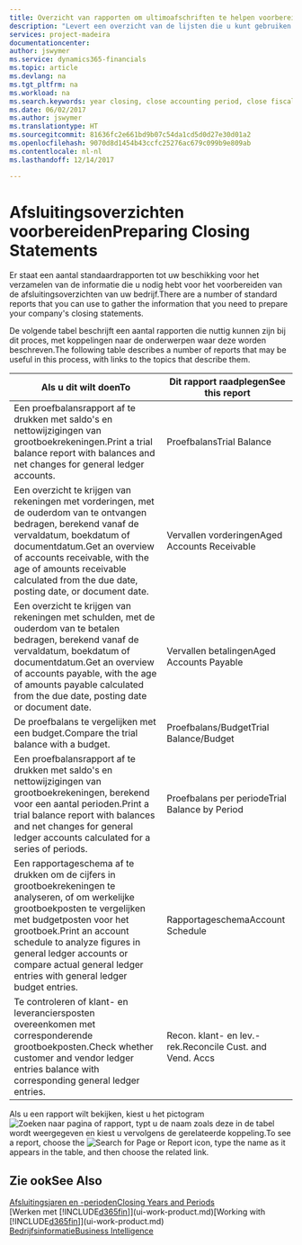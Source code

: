 ```yaml
---
title: Overzicht van rapporten om ultimoafschriften te helpen voorbereiden | Microsoft Docs
description: "Levert een overzicht van de lijsten die u kunt gebruiken om gegevens te verzamelen om de ultimoafschriften van uw bedrijf voor te bereiden wanneer het financiële jaar wordt gesloten."
services: project-madeira
documentationcenter: 
author: jswymer
ms.service: dynamics365-financials
ms.topic: article
ms.devlang: na
ms.tgt_pltfrm: na
ms.workload: na
ms.search.keywords: year closing, close accounting period, close fiscal year, aging, creditor payments, vendor payments, assets, liabilities, equity, analysis, reporting, financial report, business intelligence, BI, Power Bi, KPI
ms.date: 06/02/2017
ms.author: jswymer
ms.translationtype: HT
ms.sourcegitcommit: 81636fc2e661bd9b07c54da1cd5d0d27e30d01a2
ms.openlocfilehash: 9070d8d1454b43ccfc25276ac679c099b9e809ab
ms.contentlocale: nl-nl
ms.lasthandoff: 12/14/2017

---
```

# <a name="preparing-closing-statements"></a><span data-ttu-id="c070f-103">Afsluitingsoverzichten voorbereiden</span><span class="sxs-lookup"><span data-stu-id="c070f-103">Preparing Closing Statements</span></span>
<span data-ttu-id="c070f-104">Er staat een aantal standaardrapporten tot uw beschikking voor het verzamelen van de informatie die u nodig hebt voor het voorbereiden van de afsluitingsoverzichten van uw bedrijf.</span><span class="sxs-lookup"><span data-stu-id="c070f-104">There are a number of standard reports that you can use to gather the information that you need to prepare your company's closing statements.</span></span>

<span data-ttu-id="c070f-105">De volgende tabel beschrijft een aantal rapporten die nuttig kunnen zijn bij dit proces, met koppelingen naar de onderwerpen waar deze worden beschreven.</span><span class="sxs-lookup"><span data-stu-id="c070f-105">The following table describes a number of reports that may be useful in this process, with links to the topics that describe them.</span></span>

| <span data-ttu-id="c070f-106">Als u dit wilt doen</span><span class="sxs-lookup"><span data-stu-id="c070f-106">To</span></span> | <span data-ttu-id="c070f-107">Dit rapport raadplegen</span><span class="sxs-lookup"><span data-stu-id="c070f-107">See this report</span></span> |
| --- | --- |
| <span data-ttu-id="c070f-108">Een proefbalansrapport af te drukken met saldo's en nettowijzigingen van grootboekrekeningen.</span><span class="sxs-lookup"><span data-stu-id="c070f-108">Print a trial balance report with balances and net changes for general ledger accounts.</span></span> |<span data-ttu-id="c070f-109">Proefbalans</span><span class="sxs-lookup"><span data-stu-id="c070f-109">Trial Balance</span></span> |
| <span data-ttu-id="c070f-110">Een overzicht te krijgen van rekeningen met vorderingen, met de ouderdom van te ontvangen bedragen, berekend vanaf de vervaldatum, boekdatum of documentdatum.</span><span class="sxs-lookup"><span data-stu-id="c070f-110">Get an overview of accounts receivable, with the age of amounts receivable calculated from the due date, posting date, or document date.</span></span> |<span data-ttu-id="c070f-111">Vervallen vorderingen</span><span class="sxs-lookup"><span data-stu-id="c070f-111">Aged Accounts Receivable</span></span> |
| <span data-ttu-id="c070f-112">Een overzicht te krijgen van rekeningen met schulden, met de ouderdom van te betalen bedragen, berekend vanaf de vervaldatum, boekdatum of documentdatum.</span><span class="sxs-lookup"><span data-stu-id="c070f-112">Get an overview of accounts payable, with the age of amounts payable calculated from the due date, posting date or document date.</span></span> |<span data-ttu-id="c070f-113">Vervallen betalingen</span><span class="sxs-lookup"><span data-stu-id="c070f-113">Aged Accounts Payable</span></span> |
| <span data-ttu-id="c070f-114">De proefbalans te vergelijken met een budget.</span><span class="sxs-lookup"><span data-stu-id="c070f-114">Compare the trial balance with a budget.</span></span> |<span data-ttu-id="c070f-115">Proefbalans/Budget</span><span class="sxs-lookup"><span data-stu-id="c070f-115">Trial Balance/Budget</span></span> |
| <span data-ttu-id="c070f-116">Een proefbalansrapport af te drukken met saldo's en nettowijzigingen van grootboekrekeningen, berekend voor een aantal perioden.</span><span class="sxs-lookup"><span data-stu-id="c070f-116">Print a trial balance report with balances and net changes for general ledger accounts calculated for a series of periods.</span></span> |<span data-ttu-id="c070f-117">Proefbalans per periode</span><span class="sxs-lookup"><span data-stu-id="c070f-117">Trial Balance by Period</span></span> |
| <span data-ttu-id="c070f-118">Een rapportageschema af te drukken om de cijfers in grootboekrekeningen te analyseren, of om werkelijke grootboekposten te vergelijken met budgetposten voor het grootboek.</span><span class="sxs-lookup"><span data-stu-id="c070f-118">Print an account schedule to analyze figures in general ledger accounts or compare actual general ledger entries with general ledger budget entries.</span></span> |<span data-ttu-id="c070f-119">Rapportageschema</span><span class="sxs-lookup"><span data-stu-id="c070f-119">Account Schedule</span></span> |
| <span data-ttu-id="c070f-120">Te controleren of klant- en leveranciersposten overeenkomen met corresponderende grootboekposten.</span><span class="sxs-lookup"><span data-stu-id="c070f-120">Check whether customer and vendor ledger entries balance with corresponding general ledger entries.</span></span> |<span data-ttu-id="c070f-121">Recon. klant- en lev.-rek.</span><span class="sxs-lookup"><span data-stu-id="c070f-121">Reconcile Cust. and Vend. Accs</span></span> |

<span data-ttu-id="c070f-122">Als u een rapport wilt bekijken, kiest u het pictogram ![Zoeken naar pagina of rapport](media/ui-search/search_small.png "pictogram Zoeken naar pagina of rapport"), typt u de naam zoals deze in de tabel wordt weergegeven en kiest u vervolgens de gerelateerde koppeling.</span><span class="sxs-lookup"><span data-stu-id="c070f-122">To see a report, choose the ![Search for Page or Report](media/ui-search/search_small.png "Search for Page or Report icon") icon, type the name as it appears in the table, and then choose the related link.</span></span>

## <a name="see-also"></a><span data-ttu-id="c070f-123">Zie ook</span><span class="sxs-lookup"><span data-stu-id="c070f-123">See Also</span></span>
[<span data-ttu-id="c070f-124">Afsluitingsjaren en -perioden</span><span class="sxs-lookup"><span data-stu-id="c070f-124">Closing Years and Periods</span></span>](year-close-years-periods.md)  
<span data-ttu-id="c070f-125">[Werken met [!INCLUDE[d365fin](includes/d365fin_md.md)]](ui-work-product.md)</span><span class="sxs-lookup"><span data-stu-id="c070f-125">[Working with [!INCLUDE[d365fin](includes/d365fin_md.md)]](ui-work-product.md)</span></span>  
[<span data-ttu-id="c070f-126">Bedrijfsinformatie</span><span class="sxs-lookup"><span data-stu-id="c070f-126">Business Intelligence</span></span>](bi.md)

